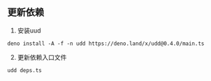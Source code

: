 ## 更新依赖
1. 安装uud

```
deno install -A -f -n udd https://deno.land/x/udd@0.4.0/main.ts
```

2. 更新依赖入口文件

```
udd deps.ts
```